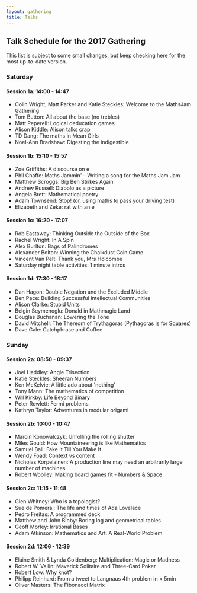 ```yaml
---
layout: gathering
title: Talks
---
```


## Talk Schedule for the 2017 Gathering

This list is subject to some small changes, but keep checking here for the most up-to-date version.

### Saturday
#### Session 1a: 14:00 - 14:47

- Colin Wright, Matt Parker and Katie Steckles: Welcome to the MathsJam Gathering
- Tom Button: All about the base (no trebles)
- Matt Peperell: Logical deducation games
- Alison Kiddle: Alison talks crap
- TD Dang: The maths in Mean Girls
- Noel-Ann Bradshaw: Digesting the indigestible

#### Session 1b: 15:10 - 15:57

- Zoe Griffiths: A discourse on e
- Phil Chaffe: Maths Jammin' - Writing a song for the Maths Jam Jam
- Matthew Scroggs: Big Ben Strikes Again
- Andrew Russell: Diabolo as a picture
- Angela Brett: Mathematical poetry
- Adam Townsend: Stop! (or, using maths to pass your driving test)
- Elizabeth and Zeke: rat with an e

#### Session 1c: 16:20 - 17:07

- Rob Eastaway: Thinking Outside the Outside of the Box
- Rachel Wright: In A Spin
- Alex Burlton: Bags of Palindromes
- Alexander Bolton: Winning the Chalkdust Coin Game
- Vincent Van Pelt: Thank you, Mrs Holcombe
- Saturday night table activities: 1 minute intros

#### Session 1d: 17:30 - 18:17

- Dan Hagon: Double Negation and the Excluded Middle
- Ben Pace: Building Successful Intellectual Communities
- Alison Clarke: Stupid Units
- Belgin Seymenoglu: Donald in Mathmagic Land
- Douglas Buchanan: Lowering the Tone
- David Mitchell: The Thereom of Trythagoras (Pythagoras is for Squares)
- Dave Gale: Catchphrase and Coffee

### Sunday
#### Session 2a: 08:50 - 09:37

- Joel Haddley: Angle Trisection
- Katie Steckles: Sheeran Numbers
- Ken McKelvie: A little ado about 'nothing'
- Tony Mann: The mathematics of competition
- Will Kirkby: Life Beyond Binary
- Peter Rowlett: Fermi problems
- Kathryn Taylor: Adventures in modular origami

#### Session 2b: 10:00 - 10:47

- Marcin Konowalczyk: Unrolling the rolling shutter
- Miles Gould: How Mountaineering is like Mathematics
- Samuel Ball: Fake It Till You Make It
- Wendy Foad: Context vs content
- Nicholas Korpelainen: A production line may need an arbitrarily large number of machines
- Robert Woolley: Making board games fit - Numbers & Space

#### Session 2c: 11:15 - 11:48

- Glen Whitney: Who is a topologist?
- Sue de Pomerai: The life and times of Ada Lovelace
- Pedro Freitas: A programmed deck
- Matthew and John Bibby: Boring log and geometrical tables
- Geoff Morley: Irrational Bases
- Adam Atkinson: Mathematics and Art: A Real-World Problem

#### Session 2d: 12:06 - 12:39

- Elaine Smith & Lynda Goldenberg: Multiplication: Magic or Madness
- Robert W. Vallin: Maverick Solitaire and Three-Card Poker
- Robert Low: Why knot?
- Philipp Reinhard: From a tweet to Langnaus 4th problem in < 5min
- Oliver Masters: The Fibonacci Matrix
